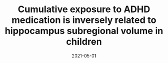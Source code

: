 ---
title: "Cumulative exposure to ADHD medication is inversely related to hippocampus subregional volume in children"
collection: publications
permalink: /publication/2021-05-01-Cumulative-exposure-to-ADHD-medication-is-inversely-related-to-hippocampus-subregional-volume-in-children
date: 2021-05-01
venue: 'NeuroImage: Clinical'
paperurl: 'https://www.sciencedirect.com/science/article/pii/S221315822100139X'
citation: 'Fotopoulos, Nellie H, <b>Devenyi, Gabriel A</b>, Guay, Stephanie, Sengupta, Sarojini M, Mallar Chakravarty, M, Grizenko, Natalie, Karama, Sherif, Joober, Ridha, &quot;Cumulative exposure to ADHD medication is inversely related to hippocampus subregional volume in children.&quot; NeuroImage: Clinical, 2021.'
---